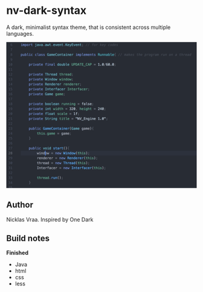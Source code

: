 # nv-dark-syntax
A dark, minimalist syntax theme, that is consistent across multiple languages.

![nv-dark-syntax](https://github.com/NicklasVraa/nv-dark-syntax/blob/master/Screenshot.png)

## Author
Nicklas Vraa. Inspired by One Dark

## Build notes
**Finished**
- Java
- html
- css
- less
